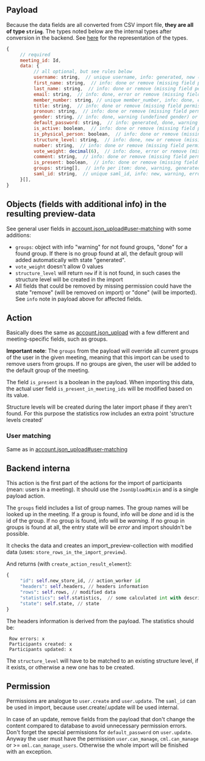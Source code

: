 ## Payload
Because the data fields are all converted from CSV import file, **they are all of type `string`**. 
The types noted below are the internal types after conversion in the backend. See [here](preface_special_imports.md#internal-types) for the representation of the types.
```js
{
     // required
     meeting_id: Id,
     data: {
          // all optional, but see rules below
          username: string,  // unique username, info: generated, new (changed via member_number matching), done or error (first-/last-name), done (used the given username), remove(missed field permission)
          first_name: string,  // info: done or remove (missing field permission)
          last_name: string,  // info: done or remove (missing field permission)
          email: string,  // info: done, error or remove (missing field permission)
          member_number: string, // unique member_number, info: done, error, new (newly added) or remove (missing field permission)
          title: string,  // info: done or remove (missing field permission)
          pronoun: string,  // info: done or remove (missing field permission)
          gender: string, // info: done, warning (undefined gender) or remove (missing field permission)
          default_password: string,  // info: generated, done, warning or remove (missing field permission)
          is_active: boolean,  // info: done or remove (missing field permission)
          is_physical_person: boolean,  // info: done or remove (missing field permission)
          structure_level: string,  // info: done, new or remove (missing field permission)
          number: string,  // info: done or remove (missing field permission)
          vote_weight: decimal(6),  // info: done, error or remove (missing field permission)
          comment: string,  // info: done or remove (missing field permission)
          is_present: boolean,  // info: done or remove (missing field permission)
          groups: string[],  // info per item: done, warning, generated
          saml_id: string,  // unique saml_id, info: new, warning, error, done or remove (missing field permission)
     }[],
}
```
## Objects (fields with additional info) in the resulting preview-data

See general user fields in [account.json_upload#user-matching](account.json_upload.md#user-matching) with some additions:
- `groups`: object with info "warning" for not found groups, "done" for a found group. If there is no group found at all, the default group will added automatically with state "generated".
- `vote_weight` doesn't allow 0 values
- `structure_level` will return `new` if it is not found, in such cases the structure level will be created in the import
- All fields that could be removed by missing permission could have the state "remove" (will be
  removed on import) or "done" (will be imported). See `info` note in payload above for affected
  fields.

## Action

Basically does the same as [account.json_upload](account.json_upload.md) with a few different and
meeting-specific fields, such as groups.

**Important note**: The `groups` from the payload will override all current groups of the user in
the given meeting, meaning that this import can be used to remove users from groups. If no groups
are given, the user will be added to the default group of the meeting.

The field `is_present` is a boolean in the payload. When importing this data, the actual user field
`is_present_in_meeting_ids` will be modified based on its value.

Structure levels will be created during the later import phase if they aren't found.
For this purpose the statistics row includes an extra point 'structure levels created'

### User matching
Same as in [account.json_upload#user-matching](account.json_upload.md#user-matching)

## Backend interna
This action is the first part of the actions for the import of participants (mean: users in a meeting).
It should use the `JsonUploadMixin` and is a single payload action.

The `groups` field includes a list of group names. The group names will be looked up in the meeting.
If a group is found, info will be *done* and id is the id of the group. If no group is found, info will be *warning*.
If no group in groups is found at all, the entry state will be *error* and import shouldn't be possible.

It checks the data and creates an import_preview-collection with modified data (uses: `store_rows_in_the_import_preview`).

And returns (with `create_action_result_element`):
```python
{
     "id": self.new_store_id, // action_worker id
     "headers": self.headers, // headers information
     "rows": self.rows, // modified data
     "statistics": self.statistics,  // some calculated int with description
     "state": self.state, // state
}
```
The headers information is derived from the payload. 
The statistics should be:
```
 Row errors: x
 Participants created: x
 Participants updated: x
```

The `structure_level` will have to be matched to an existing structure level, if it exists, or
otherwise a new one has to be created.

## Permission
Permissions are analogue to `user.create` and `user.update`. The `saml_id` can be used in import, because user.create/.update will be used internal.

In case of an update, remove fields from the payload that don't change the content compared to database to avoid unnecessary
permission errors. Don't forget the special permissions for `default_password` on `user.update`.
Anyway the user must have the permission `user.can_manage`, `cml.can_manage` or >= `oml.can_manage_users`. Otherwise the whole import will be finished with an exception.